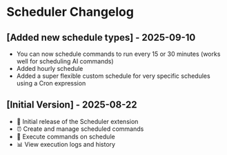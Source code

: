 # Scheduler Changelog

## [Added new schedule types] - 2025-09-10

- You can now schedule commands to run every 15 or 30 minutes (works well for scheduling AI commands)
- Added hourly schedule
- Added a super flexible custom schedule for very specific schedules using a Cron expression

## [Initial Version] - 2025-08-22

- 🎉 Initial release of the Scheduler extension
- ⏰ Create and manage scheduled commands
- 🔄 Execute commands on schedule
- 📊 View execution logs and history

